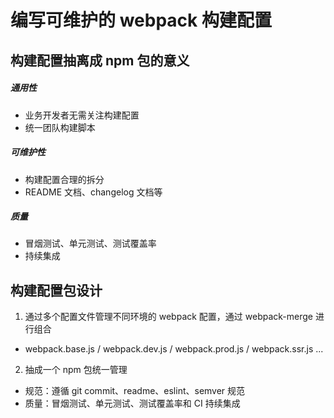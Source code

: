 # 编写可维护的 webpack 构建配置

## 构建配置抽离成 npm 包的意义

##### 通用性

- 业务开发者无需关注构建配置
- 统一团队构建脚本

##### 可维护性

- 构建配置合理的拆分
- README 文档、changelog 文档等

##### 质量

- 冒烟测试、单元测试、测试覆盖率
- 持续集成

## 构建配置包设计

1. 通过多个配置文件管理不同环境的 webpack 配置，通过 webpack-merge 进行组合

- webpack.base.js / webpack.dev.js / webpack.prod.js / webpack.ssr.js ...

2. 抽成一个 npm 包统一管理

- 规范：遵循 git commit、readme、eslint、semver 规范
- 质量：冒烟测试、单元测试、测试覆盖率和 CI 持续集成
